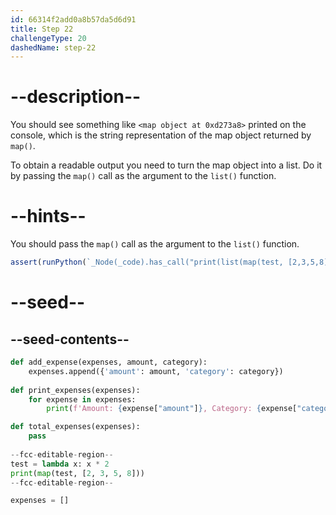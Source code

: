```yaml
---
id: 66314f2add0a8b57da5d6d91
title: Step 22
challengeType: 20
dashedName: step-22
---
```


# --description--

You should see something like `<map object at 0xd273a8>` printed on the console, which is the string representation of the map object returned by `map()`.

To obtain a readable output you need to turn the map object into a list. Do it by passing the `map()` call as the argument to the `list()` function.

# --hints--

You should pass the `map()` call as the argument to the `list()` function.

```js
assert(runPython(`_Node(_code).has_call("print(list(map(test, [2,3,5,8])))")`))
```

# --seed--

## --seed-contents--

```py
def add_expense(expenses, amount, category):
    expenses.append({'amount': amount, 'category': category})
    
def print_expenses(expenses):
    for expense in expenses:
        print(f'Amount: {expense["amount"]}, Category: {expense["category"]}')

def total_expenses(expenses):
    pass
    
--fcc-editable-region--
test = lambda x: x * 2
print(map(test, [2, 3, 5, 8]))
--fcc-editable-region--

expenses = []
```
